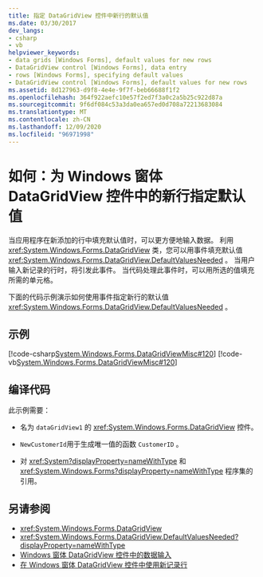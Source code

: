 ```yaml
---
title: 指定 DataGridView 控件中新行的默认值
ms.date: 03/30/2017
dev_langs:
- csharp
- vb
helpviewer_keywords:
- data grids [Windows Forms], default values for new rows
- DataGridView control [Windows Forms], data entry
- rows [Windows Forms], specifying default values
- DataGridView control [Windows Forms], default values for new rows
ms.assetid: 8d127963-d9f8-4e4e-9f7f-beb66688f1f2
ms.openlocfilehash: 364f922aefc10e57f2ed7f3a0c2a5b25c922d87a
ms.sourcegitcommit: 9f6df084c53a3da0ea657ed0d708a72213683084
ms.translationtype: MT
ms.contentlocale: zh-CN
ms.lasthandoff: 12/09/2020
ms.locfileid: "96971998"
---
```

# <a name="how-to-specify-default-values-for-new-rows-in-the-windows-forms-datagridview-control"></a>如何：为 Windows 窗体 DataGridView 控件中的新行指定默认值
当应用程序在新添加的行中填充默认值时，可以更方便地输入数据。 利用 <xref:System.Windows.Forms.DataGridView> 类，您可以用事件填充默认值 <xref:System.Windows.Forms.DataGridView.DefaultValuesNeeded> 。 当用户输入新记录的行时，将引发此事件。 当代码处理此事件时，可以用所选的值填充所需的单元格。  
  
 下面的代码示例演示如何使用事件指定新行的默认值 <xref:System.Windows.Forms.DataGridView.DefaultValuesNeeded> 。  
  
## <a name="example"></a>示例  
 [!code-csharp[System.Windows.Forms.DataGridViewMisc#120](~/samples/snippets/csharp/VS_Snippets_Winforms/System.Windows.Forms.DataGridViewMisc/CS/datagridviewmisc.cs#120)]
 [!code-vb[System.Windows.Forms.DataGridViewMisc#120](~/samples/snippets/visualbasic/VS_Snippets_Winforms/System.Windows.Forms.DataGridViewMisc/VB/datagridviewmisc.vb#120)]  
  
## <a name="compiling-the-code"></a>编译代码  
 此示例需要：  
  
- 名为 `dataGridView1` 的 <xref:System.Windows.Forms.DataGridView> 控件。  
  
- `NewCustomerId`用于生成唯一值的函数 `CustomerID` 。  
  
- 对 <xref:System?displayProperty=nameWithType> 和 <xref:System.Windows.Forms?displayProperty=nameWithType> 程序集的引用。  
  
## <a name="see-also"></a>另请参阅

- <xref:System.Windows.Forms.DataGridView>
- <xref:System.Windows.Forms.DataGridView.DefaultValuesNeeded?displayProperty=nameWithType>
- [Windows 窗体 DataGridView 控件中的数据输入](data-entry-in-the-windows-forms-datagridview-control.md)
- [在 Windows 窗体 DataGridView 控件中使用新记录行](using-the-row-for-new-records-in-the-windows-forms-datagridview-control.md)
